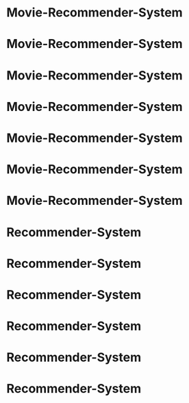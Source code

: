 # Movie-Recommender-System
# Movie-Recommender-System
# Movie-Recommender-System
# Movie-Recommender-System
# Movie-Recommender-System
# Movie-Recommender-System
# Movie-Recommender-System
# Recommender-System
# Recommender-System
# Recommender-System
# Recommender-System
# Recommender-System
# Recommender-System
